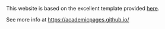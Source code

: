 This website is based on the excellent template provided [here](https://github.com/academicpages/academicpages.github.io).

See more info at https://academicpages.github.io/
